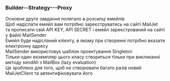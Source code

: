 ### Builder--Strategy---Proxy
Основне друге завдання полягало в розсилці емейлів <br>
Щоб надіслати емейл вам потрібно зареєструватись на сайті MailJet <br>
та прописати свій API KEY, API SECRET і емейл зареєстрований на сайті у файлі MailSender <br>
Емейл буде надісланий клієнту, в якому при створенні потрібно вказати електронну адресу <br>
MailSender використовує шаблон проектування Singleton <br>
Тільки один екземпляр цього класу створиться тільки при викликанні методу sendAll з MailBox (lazy evaluation) <br>
Це зроблено для того, щоб не створювати багато разів новий MailJetClient та автентифіковувати його <br>
